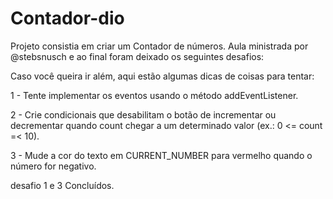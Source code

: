 # Contador-dio
 
Projeto consistia em criar um Contador de números. Aula ministrada por @stebsnusch e ao final foram deixado os seguintes desafios:

Caso você queira ir além, aqui estão algumas dicas de coisas para tentar:

1 - Tente implementar os eventos usando o método addEventListener.

2 - Crie condicionais que desabilitam o botão de incrementar ou decrementar quando count chegar a um determinado valor (ex.: 0 <= count =< 10).

3 - Mude a cor do texto em CURRENT_NUMBER para vermelho quando o número for negativo.

desafio 1 e 3 Concluídos.
